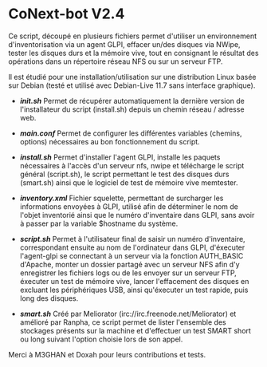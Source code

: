 # CoNext-bot V2.4

Ce script, découpé en plusieurs fichiers permet d'utiliser un environnement d'inventorisation via un agent GLPI, effacer un/des disques via NWipe, tester les disques durs et la mémoire vive, tout en consignant le résultat des opérations dans un répertoire réseau NFS ou sur un serveur FTP.

Il est étudié pour une installation/utilisation sur une distribution Linux basée sur Debian (testé et utilisé avec Debian-Live 11.7 sans interface graphique).

* ***init.sh***
Permet de récupérer automatiquement la dernière version de l'installateur du script (install.sh) depuis un chemin réseau / adresse web.

* ***main.conf***
Permet de configurer les différentes variables (chemins, options) nécessaires au bon fonctionnement du script.

* ***install.sh***
Permet d'installer l'agent GLPI, installe les paquets nécessaires à l'accès d'un serveur nfs, nwipe et télécharge le script général (script.sh), le script permettant le test des disques durs (smart.sh) ainsi que le logiciel de test de mémoire vive memtester.

* ***inventory.xml***
Fichier squelette, permettant de surcharger les informations envoyées à GLPI, utilisé afin de déterminer le nom de l'objet inventorié ainsi que le numéro d'inventaire dans GLPI, sans avoir à passer par la variable $hostname du système.
  
* ***script.sh***
Permet à l'utilisateur final de saisir un numéro d'inventaire, correspondant ensuite au nom de l'ordinateur dans GLPI, d'éxecuter l'agent-glpi se connectant à un serveur via la fonction AUTH_BASIC d'Apache, monter un dossier partagé avec un serveur NFS afin d'y enregistrer les fichiers logs ou de les envoyer sur un serveur FTP, éxecuter un test de mémoire vive, lancer l'effacement des disques en excluant les périphériques USB, ainsi qu'éxecuter un test rapide, puis long des disques.

* ***smart.sh***
Créé par Meliorator (irc://irc.freenode.net/Meliorator) et amélioré par Ranpha, ce script permet de lister l'ensemble des stockages présents sur la machine et d'effectuer un test SMART short ou long suivant l'option choisie lors de son appel.

Merci à M3GHAN et Doxah pour leurs contributions et tests.
